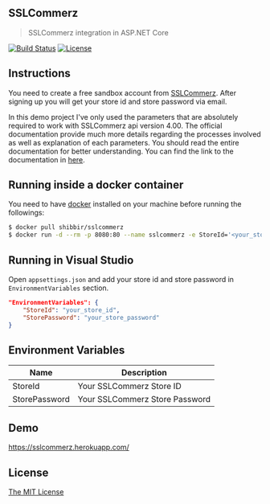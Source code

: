 ## SSLCommerz
> SSLCommerz integration in ASP.NET Core

[![Build Status](https://travis-ci.com/shibbir/sslcommerz.svg?branch=master)](https://travis-ci.com/shibbir/sslcommerz)
[![License](https://img.shields.io/badge/license-MIT-blue.svg)](http://opensource.org/licenses/MIT)

## Instructions
You need to create a free sandbox account from [SSLCommerz](https://developer.sslcommerz.com/registration/). After signing up you will get your store id and store password via email.

In this demo project I've only used the parameters that are absolutely required to work with SSLCommerz api version 4.00. The official documentation provide much more details regarding the processes involved as well as explanation of each parameters. You should read the entire documentation for better understanding. You can find the link to the documentation in [here](https://developer.sslcommerz.com/doc/v4/).

## Running inside a docker container
You need to have [docker](https://www.docker.com/) installed on your machine before running the followings:

```bash
$ docker pull shibbir/sslcommerz
$ docker run -d --rm -p 8080:80 --name sslcommerz -e StoreId='<your_store_id>' -e StorePassword='your_store_password' sslcommerz-aspnetcore
```

## Running in Visual Studio
Open `appsettings.json` and add your store id and store password in `EnvironmentVariables` section.

```json
"EnvironmentVariables": {
    "StoreId": "your_store_id",
    "StorePassword": "your_store_password"
}
```

## Environment Variables

Name | Description
------------ | -------------
StoreId | Your SSLCommerz Store ID
StorePassword | Your SSLCommerz Store Password

## Demo
https://sslcommerz.herokuapp.com/

## License
<a href="https://opensource.org/licenses/MIT">The MIT License</a>
